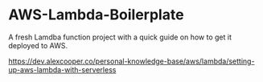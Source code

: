 # AWS-Lambda-Boilerplate
A fresh Lamdba function project with a quick guide on how to get it deployed to AWS.

https://dev.alexcooper.co/personal-knowledge-base/aws/lambda/setting-up-aws-lambda-with-serverless
